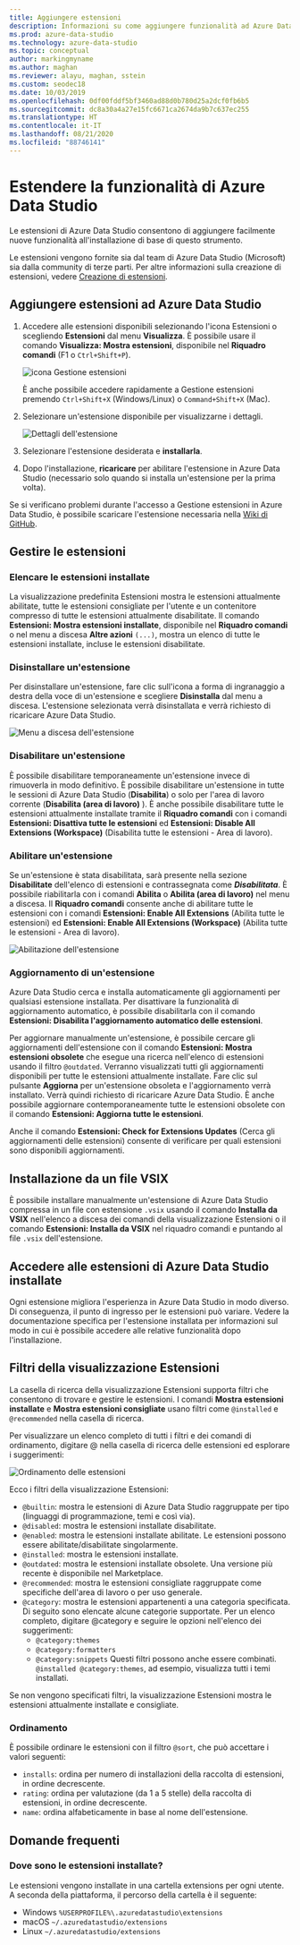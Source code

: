 ```yaml
---
title: Aggiungere estensioni
description: Informazioni su come aggiungere funzionalità ad Azure Data Studio selezionando e installando le estensioni tra quelle fornite da Microsoft e da terze parti.
ms.prod: azure-data-studio
ms.technology: azure-data-studio
ms.topic: conceptual
author: markingmyname
ms.author: maghan
ms.reviewer: alayu, maghan, sstein
ms.custom: seodec18
ms.date: 10/03/2019
ms.openlocfilehash: 0df00fddf5bf3460ad88d0b780d25a2dcf0fb6b5
ms.sourcegitcommit: dc8a30a4a27e15fc6671ca2674da9b7c637ec255
ms.translationtype: HT
ms.contentlocale: it-IT
ms.lasthandoff: 08/21/2020
ms.locfileid: "88746141"
---
```

# <a name="extend-the-functionality-of-azure-data-studio"></a>Estendere la funzionalità di Azure Data Studio

Le estensioni di Azure Data Studio consentono di aggiungere facilmente nuove funzionalità all'installazione di base di questo strumento.

Le estensioni vengono fornite sia dal team di Azure Data Studio (Microsoft) sia dalla community di terze parti. Per altre informazioni sulla creazione di estensioni, vedere [Creazione di estensioni](extension-authoring.md).

## <a name="add-azure-data-studio-extensions"></a>Aggiungere estensioni ad Azure Data Studio

1. Accedere alle estensioni disponibili selezionando l'icona Estensioni o scegliendo **Estensioni** dal menu **Visualizza**. È possibile usare il comando **Visualizza: Mostra estensioni**, disponibile nel **Riquadro comandi** (F1 o `Ctrl+Shift+P`).

    ![icona Gestione estensioni](media/extensions/extension-manager-icon.png)

    È anche possibile accedere rapidamente a Gestione estensioni premendo `Ctrl+Shift+X` (Windows/Linux) o `Command+Shift+X` (Mac).

2. Selezionare un'estensione disponibile per visualizzarne i dettagli.

    ![Dettagli dell'estensione](media/extensions/extension-details.png)

3. Selezionare l'estensione desiderata e **installarla**.

4. Dopo l'installazione, **ricaricare** per abilitare l'estensione in Azure Data Studio (necessario solo quando si installa un'estensione per la prima volta).

Se si verificano problemi durante l'accesso a Gestione estensioni in Azure Data Studio, è possibile scaricare l'estensione necessaria nella [Wiki di GitHub](https://github.com/microsoft/azuredatastudio/wiki/List-of-Extensions).


## <a name="manage-extensions"></a>Gestire le estensioni 

### <a name="list-installed-extensions"></a>Elencare le estensioni installate 

La visualizzazione predefinita Estensioni mostra le estensioni attualmente abilitate, tutte le estensioni consigliate per l'utente e un contenitore compresso di tutte le estensioni attualmente disabilitate. Il comando **Estensioni: Mostra estensioni installate**, disponibile nel **Riquadro comandi** o nel menu a discesa **Altre azioni** `(...)`, mostra un elenco di tutte le estensioni installate, incluse le estensioni disabilitate.

### <a name="uninstall-an-extension"></a>Disinstallare un'estensione

Per disinstallare un'estensione, fare clic sull'icona a forma di ingranaggio a destra della voce di un'estensione e scegliere **Disinstalla** dal menu a discesa. L'estensione selezionata verrà disinstallata e verrà richiesto di ricaricare Azure Data Studio.

 ![Menu a discesa dell'estensione](media/extensions/extension-gear-dropdown.png)

### <a name="disable-an-extension"></a>Disabilitare un'estensione

È possibile disabilitare temporaneamente un'estensione invece di rimuoverla in modo definitivo. È possibile disabilitare un'estensione in tutte le sessioni di Azure Data Studio (**Disabilita**) o solo per l'area di lavoro corrente (**Disabilita (area di lavoro)** ). È anche possibile disabilitare tutte le estensioni attualmente installate tramite il **Riquadro comandi** con i comandi **Estensioni: Disattiva tutte le estensioni** ed **Estensioni: Disable All Extensions (Workspace)** (Disabilita tutte le estensioni - Area di lavoro).

### <a name="enable-an-extension"></a>Abilitare un'estensione 

Se un'estensione è stata disabilitata, sarà presente nella sezione **Disabilitate** dell'elenco di estensioni e contrassegnata come ***Disabilitata***. È possibile riabilitarla con i comandi **Abilita** o **Abilita (area di lavoro)** nel menu a discesa. Il **Riquadro comandi** consente anche di abilitare tutte le estensioni con i comandi **Estensioni: Enable All Extensions** (Abilita tutte le estensioni) ed **Estensioni: Enable All Extensions (Workspace)** (Abilita tutte le estensioni - Area di lavoro). 

![Abilitazione dell'estensione](media/extensions/extensions-enable.png)

### <a name="updating-an-extension"></a>Aggiornamento di un'estensione

Azure Data Studio cerca e installa automaticamente gli aggiornamenti per qualsiasi estensione installata. Per disattivare la funzionalità di aggiornamento automatico, è possibile disabilitarla con il comando **Estensioni: Disabilita l'aggiornamento automatico delle estensioni**. 

Per aggiornare manualmente un'estensione, è possibile cercare gli aggiornamenti dell'estensione con il comando **Estensioni: Mostra estensioni obsolete** che esegue una ricerca nell'elenco di estensioni usando il filtro `@outdated`. Verranno visualizzati tutti gli aggiornamenti disponibili per tutte le estensioni attualmente installate. Fare clic sul pulsante **Aggiorna** per un'estensione obsoleta e l'aggiornamento verrà installato. Verrà quindi richiesto di ricaricare Azure Data Studio. È anche possibile aggiornare contemporaneamente tutte le estensioni obsolete con il comando **Estensioni: Aggiorna tutte le estensioni**.

Anche il comando **Estensioni: Check for Extensions Updates** (Cerca gli aggiornamenti delle estensioni) consente di verificare per quali estensioni sono disponibili aggiornamenti.

## <a name="install-from-a-vsix"></a>Installazione da un file VSIX

È possibile installare manualmente un'estensione di Azure Data Studio compressa in un file con estensione `.vsix` usando il comando **Installa da VSIX** nell'elenco a discesa dei comandi della visualizzazione Estensioni o il comando **Estensioni: Installa da VSIX** nel riquadro comandi e puntando al file `.vsix` dell'estensione.

## <a name="access-installed-azure-data-studio-extensions"></a>Accedere alle estensioni di Azure Data Studio installate

Ogni estensione migliora l'esperienza in Azure Data Studio in modo diverso. Di conseguenza, il punto di ingresso per le estensioni può variare. Vedere la documentazione specifica per l'estensione installata per informazioni sul modo in cui è possibile accedere alle relative funzionalità dopo l'installazione.

## <a name="extensions-view-filters"></a>Filtri della visualizzazione Estensioni

La casella di ricerca della visualizzazione Estensioni supporta filtri che consentono di trovare e gestire le estensioni. I comandi **Mostra estensioni installate** e **Mostra estensioni consigliate** usano filtri come `@installed` e `@recommended` nella casella di ricerca.

Per visualizzare un elenco completo di tutti i filtri e dei comandi di ordinamento, digitare @ nella casella di ricerca delle estensioni ed esplorare i suggerimenti:

![Ordinamento delle estensioni](media/extensions/extension-sort.png)

Ecco i filtri della visualizzazione Estensioni:

- `@builtin`: mostra le estensioni di Azure Data Studio raggruppate per tipo (linguaggi di programmazione, temi e così via).
- `@disabled`: mostra le estensioni installate disabilitate.
- `@enabled`: mostra le estensioni installate abilitate. Le estensioni possono essere abilitate/disabilitate singolarmente.
- `@installed`: mostra le estensioni installate.
- `@outdated`: mostra le estensioni installate obsolete. Una versione più recente è disponibile nel Marketplace.
- `@recommended`: mostra le estensioni consigliate raggruppate come specifiche dell'area di lavoro o per uso generale.
- `@category`: mostra le estensioni appartenenti a una categoria specificata. Di seguito sono elencate alcune categorie supportate. Per un elenco completo, digitare @category e seguire le opzioni nell'elenco dei suggerimenti:
    - `@category:themes`
    - `@category:formatters`
    - `@category:snippets` Questi filtri possono anche essere combinati. `@installed @category:themes`, ad esempio, visualizza tutti i temi installati.

Se non vengono specificati filtri, la visualizzazione Estensioni mostra le estensioni attualmente installate e consigliate.

### <a name="sorting"></a>Ordinamento 
È possibile ordinare le estensioni con il filtro `@sort`, che può accettare i valori seguenti:

- `installs`: ordina per numero di installazioni della raccolta di estensioni, in ordine decrescente.
- `rating`: ordina per valutazione (da 1 a 5 stelle) della raccolta di estensioni, in ordine decrescente.
- `name`: ordina alfabeticamente in base al nome dell'estensione.

## <a name="common-questions"></a>Domande frequenti

### <a name="where-are-extensions-installed"></a>Dove sono le estensioni installate? 
Le estensioni vengono installate in una cartella extensions per ogni utente. A seconda della piattaforma, il percorso della cartella è il seguente:

- Windows `%USERPROFILE%\.azuredatastudio\extensions`
- macOS `~/.azuredatastudio/extensions`
- Linux `~/.azuredatastudio/extensions`
